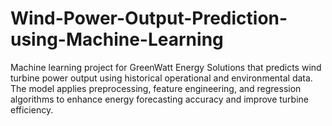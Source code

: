 # Wind-Power-Output-Prediction-using-Machine-Learning
Machine learning project for GreenWatt Energy Solutions that predicts wind turbine power output using historical operational and environmental data. The model applies preprocessing, feature engineering, and regression algorithms to enhance energy forecasting accuracy and improve turbine efficiency.
